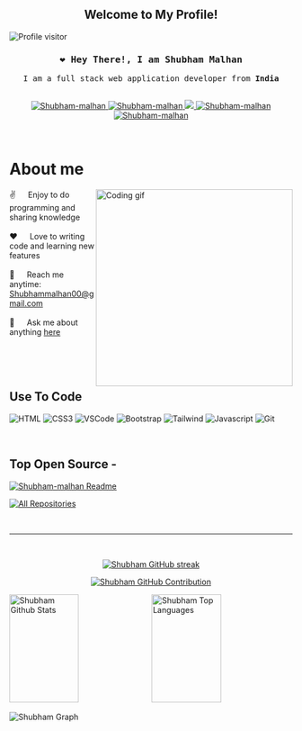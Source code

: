 
<h2 align="center">
  Welcome to My Profile!
<!--   <img src="https://media.giphy.com/media/hvRJCLFzcasrR4ia7z/giphy.gif" width="28"> -->
</h2>

<!--
<p align="center">
  <a href="https://github.com/Shubham-malhan"><img src="https://readme-typing-svg.herokuapp.com/?lines=Self%20Taught%20Programmer;Front%20End%20Developer;1.5%2B%20years%20of%20coding%20experience;Always%20learning%20new%20things&center=true&width=380&height=45"></a>
</p>

 -->

<a href="https://komarev.com/ghpvc/?username=Shubham-malhan">
  <img align="left" src="https://komarev.com/ghpvc/?username=Shubham-malhan&label=Visitors&color=0e75b6&style=flat" alt="Profile visitor" />
</a><br>




<!-- Intro  -->
<h3 align="center">
        <samp>	&#10084; Hey There!, I am
                <b><a target="_blank" href="https://Shubham-malhan.com"></a>Shubham Malhan</b>
        </samp>
</h3>


<p align="center"> 
  <samp>
     I am a full stack web application developer from <b>India</b>
    <br>
    <br>
  </samp>
</p>

<p align="center">
 <a href="https://Shubham-malhan.com" target="blank">
  <img src="https://img.shields.io/badge/Website-DC143C?style=for-the-badge&logo=medium&logoColor=white" alt="Shubham-malhan" />
 </a>
 <a href="https://linkedin.com/in/al-siam" target="_blank">
  <img src="https://img.shields.io/badge/LinkedIn-0077B5?style=for-the-badge&logo=linkedin&logoColor=white" alt="Shubham-malhan"/>
 </a>
 <!-- <a href="https://dev.to/Shubham-malhan" target="_blank">
  <img src="https://img.shields.io/badge/dev.to-0A0A0A?style=for-the-badge&logo=dev.to&logoColor=white" alt="Shubham-malhan" />
 </a> -->
 <a href="https://twitter.com/_Shubham-malhan" target="_blank">
  <img src="https://img.shields.io/badge/Twitter-1DA1F2?style=for-the-badge&logo=twitter&logoColor=white" />
 </a>
 <a href="https://instagram.com/_Shubham-malhan" target="_blank">
  <img src="https://img.shields.io/badge/Instagram-fe4164?style=for-the-badge&logo=instagram&logoColor=white" alt="Shubham-malhan" />
 </a> 
 <a href="https://facebook.com/Shubham-malhan.dev" target="_blank">
  <img src="https://img.shields.io/badge/Facebook-20BEFF?&style=for-the-badge&logo=facebook&logoColor=white" alt="Shubham-malhan"  />
  </a> 
</p>
<br />

<!-- About Section -->
 # About me
 
<p>
 <img align="right" width="350" src="/assets/programmer.gif" alt="Coding gif" />
  
 ✌️ &emsp; Enjoy to do programming and sharing knowledge <br/><br/>
 ❤️ &emsp; Love to writing code and learning new features<br/><br/>
 📧 &emsp; Reach me anytime: Shubhammalhan00@gmail.com<br/><br/>
 💬 &emsp; Ask me about anything [here](https://github.com/Shubham-malhan/Shubham-malhan/issues)

</p>

<br/>
<br/>
<br/>

## Use To Code

![HTML](https://img.shields.io/badge/HTML5-E34F26?style=for-the-badge&logo=html5&logoColor=white)
![CSS3](https://img.shields.io/badge/CSS3-1572B6?style=for-the-badge&logo=css3&logoColor=white)
![VSCode](https://img.shields.io/badge/Visual_Studio-0078d7?style=for-the-badge&logo=visual%20studio&logoColor=white)
![Bootstrap](https://img.shields.io/badge/Bootstrap-563D7C?style=for-the-badge&logo=bootstrap&logoColor=white)
![Tailwind](https://img.shields.io/badge/Tailwind_CSS-092749?style=for-the-badge&logo=tailwindcss&logoColor=06B6D4&labelColor=000000)
![Javascript](https://img.shields.io/badge/Javascript-F0DB4F?style=for-the-badge&labelColor=black&logo=javascript&logoColor=F0DB4F)
![Git](https://img.shields.io/badge/Git-F05032?style=for-the-badge&logo=git&logoColor=white)
<!--![Typescript](https://img.shields.io/badge/Typescript-007acc?style=for-the-badge&labelColor=black&logo=typescript&logoColor=007acc)
![React](https://img.shields.io/badge/-React-61DBFB?style=for-the-badge&labelColor=black&logo=react&logoColor=61DBFB)
![React Native](https://img.shields.io/badge/React_Native-20232A?style=for-the-badge&logo=react&logoColor=61DAFB)
![Next.js](https://img.shields.io/badge/next.js-000000?style=for-the-badge&logo=nextdotjs&logoColor=white)
![Nodejs](https://img.shields.io/badge/Nodejs-3C873A?style=for-the-badge&labelColor=black&logo=node.js&logoColor=3C873A)
![Express.js](https://img.shields.io/badge/Express.js-000000?style=for-the-badge&logo=express&logoColor=white)
![MongoDB](https://img.shields.io/badge/MongoDB-4EA94B?style=for-the-badge&logo=mongodb&logoColor=white)
![SASS Badge](https://img.shields.io/badge/Sass-CC6699?style=for-the-badge&logo=sass&logoColor=white)
![Ant-Design](https://img.shields.io/badge/AntDesign-0170FE?style=for-the-badge&logo=antdesign&logoColor=white)
![Strapi](https://img.shields.io/badge/strapi-2E7EEA?style=for-the-badge&logo=strapi&logoColor=white)
![Markdown](https://img.shields.io/badge/Markdown-000000?style=for-the-badge&logo=markdown&logoColor=white)
![Redux](https://img.shields.io/badge/Redux-593D88?style=for-the-badge&logo=redux&logoColor=white)
![React Query](https://img.shields.io/badge/-React_Query-FF4154?style=for-the-badge&logo=react%20query&logoColor=white)-->

<br/>

## Top Open Source -
<!--[![iTasks](https://github-readme-stats.vercel.app/api/pin/?username=Shubham-malhan&repo=itasks&border_color=7F3FBF&bg_color=0D1117&title_color=C9D1D9&text_color=8B949E&icon_color=7F3FBF)](https://github.com/Shubham-malhan/itasks)
[![urFolio](https://github-readme-stats.vercel.app/api/pin/?username=Shubham-malhan&repo=urfolio&border_color=7F3FBF&bg_color=0D1117&title_color=C9D1D9&text_color=8B949E&icon_color=7F3FBF)](https://github.com/Shubham-malhan/urfolio)
[![Web Projects](https://github-readme-stats.vercel.app/api/pin/?username=Shubham-malhan&repo=web-projects&border_color=7F3FBF&bg_color=0D1117&title_color=C9D1D9&text_color=8B949E&icon_color=7F3FBF)](https://github.com/Shubham-malhan/web-projects)-->
[![Shubham-malhan Readme](https://github-readme-stats.vercel.app/api/pin/?username=Shubham-malhan&repo=Shubham-malhan&border_color=7F3FBF&bg_color=0D1117&title_color=C9D1D9&text_color=8B949E&icon_color=7F3FBF)](https://github.com/Shubham-malhan/Shubham-malhan)

<p align="left">
  <a href="https://github.com/Shubham-malhan?tab=repositories" target="_blank"><img alt="All Repositories" title="All Repositories" src="https://img.shields.io/badge/-All%20Repos-2962FF?style=for-the-badge&logo=koding&logoColor=white"/></a>
</p>

<br/>
<hr/>
<br/>

<p align="center">
  <a href="https://github.com/Shubham-malhan">
    <img src="https://github-readme-streak-stats.herokuapp.com/?user=Shubham-malhan&theme=radical&border=7F3FBF&background=0D1117" alt="Shubham GitHub streak"/>
  </a>
</p>

<p align="center">
  <a href="https://github.com/Shubham-malhan">
    <img src="https://github-profile-summary-cards.vercel.app/api/cards/profile-details?username=Shubham-malhan&theme=radical" alt="Shubham GitHub Contribution"/>
  </a>
</p>

<a> 
    <a href="https://github.com/Shubham-malhan"><img alt="Shubham Github Stats" src="https://denvercoder1-github-readme-stats.vercel.app/api?username=Shubham-malhan&show_icons=true&count_private=true&theme=react&border_color=7F3FBF&bg_color=0D1117&title_color=F85D7F&icon_color=F8D866" height="192px" width="49.5%"/></a>
  <a href="https://github.com/Shubham-malhan"><img alt="Shubham Top Languages" src="https://denvercoder1-github-readme-stats.vercel.app/api/top-langs/?username=Shubham-malhan&langs_count=8&layout=compact&theme=react&border_color=7F3FBF&bg_color=0D1117&title_color=F85D7F&icon_color=F8D866" height="192px" width="49.5%"/></a>
  <br/>
</a>


![Shubham Graph](https://github-readme-activity-graph.vercel.app/graph?username=Shubham-malhan&custom_title=Shubham%20GitHub%20Activity%20Graph&bg_color=0D1117&color=7F3FBF&line=7F3FBF&point=7F3FBF&area_color=FFFFFF&title_color=FFFFFF&area=true)
